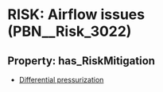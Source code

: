 # RISK: __Airflow issues__ (PBN__Risk_3022)

## Property: has_RiskMitigation

* [Differential pressurization](PBN__Mitigation_1326)

